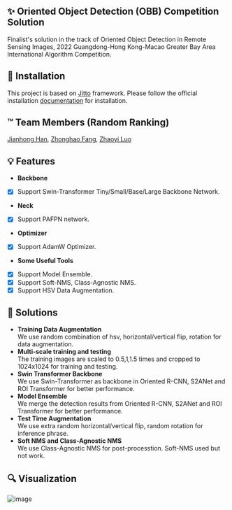 ## :sparkles: Oriented Object Detection (OBB) Competition Solution
Finalist's solution in the track of Oriented Object Detection in Remote Sensing Images, 2022 Guangdong-Hong Kong-Macao Greater Bay Area International Algorithm Competition.  
## :hammer: Installation
This project is based on [Jitto](https://github.com/Jittor/jittor) framework. Please follow the official installation [documentation](https://github.com/HsLOL/JDET/blob/master/JDET_README.md) for installation.
## :tm: Team Members (Random Ranking)
[Jianhong Han](https://github.com/h751410234), [Zhonghao Fang](https://github.com/HsLOL), [Zhaoyi Luo](https://github.com/RogerkSen)  
## :bulb: Features
- **Backbone**  
- [x] Support Swin-Transformer Tiny/Small/Base/Large Backbone Network.
- **Neck**  
- [x] Support PAFPN network.
- **Optimizer**
- [x] Support AdamW Optimizer.
- **Some Useful Tools**  
- [x] Support Model Ensemble.
- [x] Support Soft-NMS, Class-Agnostic NMS.
- [x] Support HSV Data Augmentation.
## :pushpin: Solutions  
- **Training Data Augmentation**  
We use random combination of hsv, horizontal/vertical flip, rotation for data augmentation.  
- **Multi-scale training and testing**  
The training images are scaled to 0.5,1,1.5 times and cropped to 1024x1024 for training and testing.  
- **Swin Transformer Backbone**  
We use Swin-Transformer as backbone in Oriented R-CNN, S2ANet and ROI Transformer for better performance.  
- **Model Ensemble**  
We merge the detection results from Oriented R-CNN, S2ANet and ROI Transformer for better performance.
- **Test Time Augmentation**  
We use extra random horizontal/vertical flip, random rotation for inference phrase.  
- **Soft NMS and Class-Agnostic NMS**  
We use Class-Agnostic NMS for post-processtion. Soft-NMS used but not work.  
## :mag: Visualization  
![image](https://github.com/HsLOL/JDET/blob/master/visualization.jpg)
